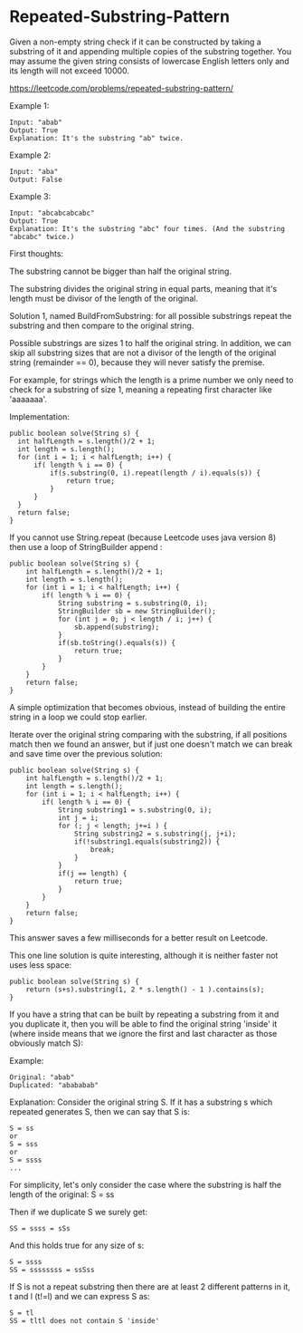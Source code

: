 # Repeated-Substring-Pattern
Given a non-empty string check if it can be constructed by taking a substring of it and appending multiple copies of the substring together. You may assume the given string consists of lowercase English letters only and its length will not exceed 10000.

https://leetcode.com/problems/repeated-substring-pattern/



Example 1:
```
Input: "abab"
Output: True
Explanation: It's the substring "ab" twice.
```
Example 2:
```
Input: "aba"
Output: False
```
Example 3:
```
Input: "abcabcabcabc"
Output: True
Explanation: It's the substring "abc" four times. (And the substring "abcabc" twice.)
```

First thoughts:

The substring cannot be bigger than half the original string.

The substring divides the original string in equal parts, meaning that it's length must be divisor of the length of the original.


Solution 1, named BuildFromSubstring: for all possible substrings repeat the substring and then compare to the original string.

Possible substrings are sizes 1 to half the original string. In addition, we can skip all substring sizes that are not a divisor of the length of the original string (remainder == 0), because they will never satisfy the premise.

For example, for strings which the length is a prime number we only need to check for a substring of size 1, meaning a repeating first character like 'aaaaaaa'. 

Implementation: 

```
public boolean solve(String s) {
  int halfLength = s.length()/2 + 1;
  int length = s.length();
  for (int i = 1; i < halfLength; i++) {
      if( length % i == 0) {
          if(s.substring(0, i).repeat(length / i).equals(s)) {
              return true;
          }
      }
  }
  return false;
}
```

If you cannot use String.repeat (because Leetcode uses java version 8) then use a loop of StringBuilder append :

```
public boolean solve(String s) {
    int halfLength = s.length()/2 + 1;
    int length = s.length();
    for (int i = 1; i < halfLength; i++) {
        if( length % i == 0) {
            String substring = s.substring(0, i);
            StringBuilder sb = new StringBuilder();
            for (int j = 0; j < length / i; j++) {
                sb.append(substring);
            }
            if(sb.toString().equals(s)) {
                return true;
            }
        }
    }
    return false;
}
```

A simple optimization that becomes obvious, instead of building the entire string in a loop we could stop earlier. 

Iterate over the original string comparing with the substring, if all positions match then we found an answer, but if just one doesn't match we can break and save time over the previous solution:

```
public boolean solve(String s) {
    int halfLength = s.length()/2 + 1;
    int length = s.length();
    for (int i = 1; i < halfLength; i++) {
        if( length % i == 0) {
            String substring1 = s.substring(0, i);
            int j = i;
            for (; j < length; j+=i ) {
                String substring2 = s.substring(j, j+i);
                if(!substring1.equals(substring2)) {
                    break;
                }
            }
            if(j == length) {
                return true;
            }
        }
    }
    return false;
}
```

This answer saves a few milliseconds for a better result on Leetcode.

This one line solution is quite interesting, although it is neither faster not uses less space:
```
public boolean solve(String s) {
    return (s+s).substring(1, 2 * s.length() - 1 ).contains(s);
}
```

If you have a string that can be built by repeating a substring from it and you duplicate it, then you will be able to find the original string 'inside' it (where inside means that we ignore the first and last character as those obviously match S):

Example:
```
Original: "abab"
Duplicated: "abababab"
```

Explanation: Consider the original string S. If it has a substring s which repeated generates S, then we can say that S is:
```
S = ss
or 
S = sss
or 
S = ssss
...
```

For simplicity, let's only consider the case where the substring is half the length of the original: S = ss 

Then if we duplicate S we surely get: 
```
SS = ssss = sSs
```

And this holds true for any size of s:

```
S = ssss
SS = ssssssss = ssSss
```

If S is not a repeat substring then there are at least 2 different patterns in it, t and l (t!=l) and we can express S as:
```
S = tl
SS = tltl does not contain S 'inside'
```
